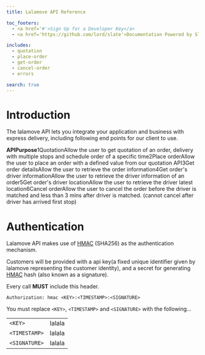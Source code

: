 ```yaml
---
title: Lalamove API Reference

toc_footers:
  - <a href='#'>Sign Up for a Developer Key</a>
  - <a href='https://github.com/lord/slate'>Documentation Powered by Slate</a>

includes:
  - quotation
  - place-order
  - get-order
  - cancel-order
  - errors

search: true
---
```


# Introduction

The lalamove API lets you integrate your application and business with express delivery, including following end points for our client to use.

**APIPurpose**1QuotationAllow the user to get quotation of an order, delivery with multiple stops and schedule order of a specific time2Place orderAllow the user to place an order with a defined value from our quotation API3Get order detailsAllow the user to retrieve the order information4Get order's driver informationAllow the user to retrieve the driver information of an order5Get order's driver locationAllow the user to retrieve the driver latest location6Cancel orderAllow the user to cancel the order before the driver is matched and less than 3 mins after driver is matched. (cannot cancel after driver has arrived first stop)

# Authentication

Lalamove API makes use of [HMAC](https://en.wikipedia.org/wiki/Hash-based_message_authentication_code) (SHA256) as the authentication mechanism.

Customers will be provided with a api key(a fixed unique identifier given by lalamove representing the customer identity), and a secret for generating [HMAC](https://en.wikipedia.org/wiki/Hash-based_message_authentication_code) hash (also known as a signature).

Every call **MUST** include this header.

`Authorization: hmac <KEY>:<TIMESTAMP>:<SIGNATURE>`

<aside class="notice">
You must replace <code>&lt;KEY&gt;</code>, <code>&lt;TIMESTAMP&gt;</code> and <code>&lt;SIGNATURE&gt;</code> with the following...
</aside>

|               |        |
| ------------- | ------ |
| `<KEY>`       | lalala |
| `<TIMESTAMP>` | lalala |
| `<SIGNATURE>` | lalala |




